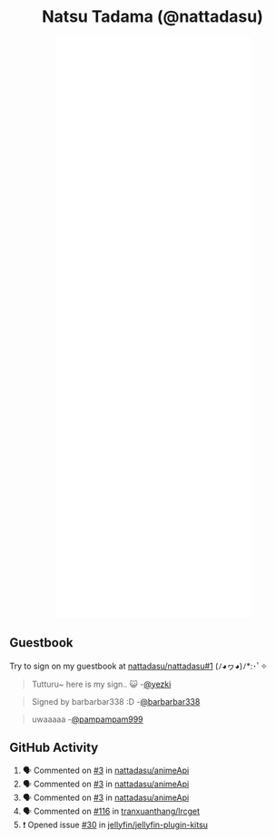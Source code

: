<div align="center">

# Natsu Tadama (@nattadasu)

![Github Metrics](github-metrics.svg)
</div>

## Guestbook

Try to sign on my guestbook at [nattadasu/nattadasu#1](https://github.com/nattadasu/nattadasu/issues/1) (ﾉ◕ヮ◕)ﾉ\*:･ﾟ✧

<!--START:guestbook-->
> Tutturu~  here is my sign.. :smiley_cat: 
> -[@yezki](https://github.com/yezki)

> Signed by barbarbar338 :D
> -[@barbarbar338](https://github.com/barbarbar338)

> uwaaaaa
> -[@pampampam999](https://github.com/pampampam999)
<!--END:guestbook-->

## GitHub Activity
<!--START_SECTION:activity-->
1. 🗣 Commented on [#3](https://github.com/nattadasu/animeApi/issues/3#issuecomment-2323222390) in [nattadasu/animeApi](https://github.com/nattadasu/animeApi)
2. 🗣 Commented on [#3](https://github.com/nattadasu/animeApi/issues/3#issuecomment-2323204019) in [nattadasu/animeApi](https://github.com/nattadasu/animeApi)
3. 🗣 Commented on [#3](https://github.com/nattadasu/animeApi/issues/3#issuecomment-2323202973) in [nattadasu/animeApi](https://github.com/nattadasu/animeApi)
4. 🗣 Commented on [#116](https://github.com/tranxuanthang/lrcget/issues/116#issuecomment-2307484837) in [tranxuanthang/lrcget](https://github.com/tranxuanthang/lrcget)
5. ❗ Opened issue [#30](https://github.com/jellyfin/jellyfin-plugin-kitsu/issues/30) in [jellyfin/jellyfin-plugin-kitsu](https://github.com/jellyfin/jellyfin-plugin-kitsu)
<!--END_SECTION:activity-->
